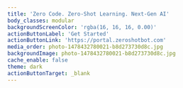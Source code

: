 ```yaml
---
title: 'Zero Code. Zero-Shot Learning. Next-Gen AI'
body_classes: modular
backgroundScreenColor: 'rgba(16, 16, 16, 0.00)'
actionButtonLabel: 'Get Started'
actionButtonLink: 'https://portal.zeroshotbot.com'
media_order: photo-1478432780021-b8d273730d8c.jpg
backgroundImage: photo-1478432780021-b8d273730d8c.jpg
cache_enable: false
theme: dark
actionButtonTarget: _blank
---
```


